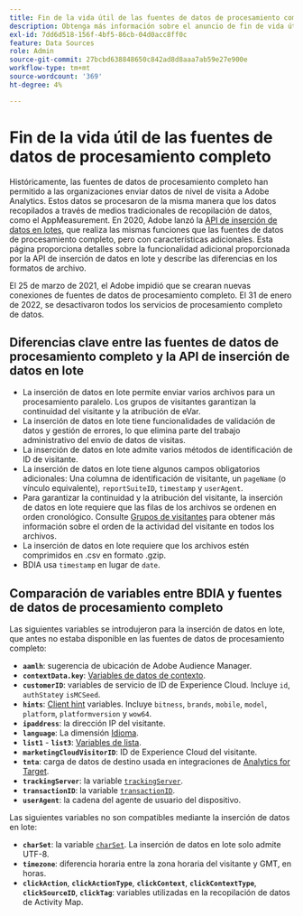 ```yaml
---
title: Fin de la vida útil de las fuentes de datos de procesamiento completo
description: Obtenga más información sobre el anuncio de fin de vida útil para fuentes de datos de procesamiento completo.
exl-id: 7dd6d518-156f-4bf5-86cb-04d0acc8ff0c
feature: Data Sources
role: Admin
source-git-commit: 27bcbd638848650c842ad8d8aaa7ab59e27e900e
workflow-type: tm+mt
source-wordcount: '369'
ht-degree: 4%

---
```


# Fin de la vida útil de las fuentes de datos de procesamiento completo

Históricamente, las fuentes de datos de procesamiento completo han permitido a las organizaciones enviar datos de nivel de visita a Adobe Analytics. Estos datos se procesaron de la misma manera que los datos recopilados a través de medios tradicionales de recopilación de datos, como el AppMeasurement. En 2020, Adobe lanzó la [API de inserción de datos en lotes](https://developer.adobe.com/analytics-apis/docs/2.0/guides/endpoints/bulk-data-insertion/), que realiza las mismas funciones que las fuentes de datos de procesamiento completo, pero con características adicionales. Esta página proporciona detalles sobre la funcionalidad adicional proporcionada por la API de inserción de datos en lote y describe las diferencias en los formatos de archivo.

El 25 de marzo de 2021, el Adobe impidió que se crearan nuevas conexiones de fuentes de datos de procesamiento completo. El 31 de enero de 2022, se desactivaron todos los servicios de procesamiento completo de datos.

## Diferencias clave entre las fuentes de datos de procesamiento completo y la API de inserción de datos en lote

* La inserción de datos en lote permite enviar varios archivos para un procesamiento paralelo. Los grupos de visitantes garantizan la continuidad del visitante y la atribución de eVar.
* La inserción de datos en lote tiene funcionalidades de validación de datos y gestión de errores, lo que elimina parte del trabajo administrativo del envío de datos de visitas.
* La inserción de datos en lote admite varios métodos de identificación de ID de visitante.
* La inserción de datos en lote tiene algunos campos obligatorios adicionales: Una columna de identificación de visitante, un `pageName` (o vínculo equivalente), `reportSuiteID`, `timestamp` y `userAgent`.
* Para garantizar la continuidad y la atribución del visitante, la inserción de datos en lote requiere que las filas de los archivos se ordenen en orden cronológico. Consulte [Grupos de visitantes](https://developer.adobe.com/analytics-apis/docs/2.0/guides/endpoints/bulk-data-insertion/visitor-groups/) para obtener más información sobre el orden de la actividad del visitante en todos los archivos.
* La inserción de datos en lote requiere que los archivos estén comprimidos en .csv en formato .gzip.
* BDIA usa `timestamp` en lugar de `date`.

## Comparación de variables entre BDIA y fuentes de datos de procesamiento completo

Las siguientes variables se introdujeron para la inserción de datos en lote, que antes no estaba disponible en las fuentes de datos de procesamiento completo:

* **`aamlh`**: sugerencia de ubicación de Adobe Audience Manager.
* **`contextData.key`**: [Variables de datos de contexto](/help/implement/vars/page-vars/contextdata.md).
* **`customerID`**: variables de servicio de ID de Experience Cloud. Incluye `id`, `authState`y `isMCSeed`.
* **`hints`**: [Client hint](https://experienceleague.adobe.com/docs/experience-platform/edge/fundamentals/user-agent-client-hints.html) variables. Incluye `bitness`, `brands`, `mobile`, `model`, `platform`, `platformversion` y `wow64`.
* **`ipaddress`**: la dirección IP del visitante.
* **`language`**: La dimensión [Idioma](/help/components/dimensions/language.md).
* **`list1`** - **`list3`**: [Variables de lista](/help/implement/vars/page-vars/list.md).
* **`marketingCloudVisitorID`**: ID de Experience Cloud del visitante.
* **`tnta`**: carga de datos de destino usada en integraciones de [Analytics for Target](https://experienceleague.adobe.com/docs/target/using/integrate/a4t/a4t.html?lang=es).
* **`trackingServer`**: la variable [`trackingServer`](/help/implement/vars/config-vars/trackingserver.md).
* **`transactionID`**: la variable [`transactionID`](/help/implement/vars/page-vars/transactionid.md).
* **`userAgent`**: la cadena del agente de usuario del dispositivo.

Las siguientes variables no son compatibles mediante la inserción de datos en lote:

* **`charSet`**: la variable [`charSet`](/help/implement/vars/config-vars/charset.md). La inserción de datos en lote solo admite UTF-8.
* **`timezone`**: diferencia horaria entre la zona horaria del visitante y GMT, en horas.
* **`clickAction`**, **`clickActionType`**, **`clickContext`**, **`clickContextType`**, **`clickSourceID`**, **`clickTag`**: variables utilizadas en la recopilación de datos de Activity Map.

